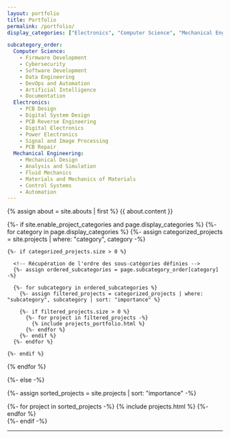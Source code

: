 ```yaml
---
layout: portfolio
title: Portfolio
permalink: /portfolio/
display_categories: ["Electronics", "Computer Science", "Mechanical Engineering"]

subcategory_order:
  Computer Science:
    - Firmware Development
    - Cybersecurity
    - Software Development
    - Data Engineering
    - DevOps and Automation
    - Artificial Intelligence
    - Documentation
  Electronics:
    - PCB Design
    - Digital System Design
    - PCB Reverse Engineering
    - Digital Electronics
    - Power Electronics
    - Signal and Image Processing
    - PCB Repair
  Mechanical Engineering:
    - Mechanical Design
    - Analysis and Simulation
    - Fluid Mechanics
    - Materials and Mechanics of Materials
    - Control Systems
    - Automation
---
```

{% assign about = site.abouts | first %}
{{ about.content }}

<!-- pages/projects.md -->
<div class="projects">
{%- if site.enable_project_categories and page.display_categories %}
  <!-- Parcours des catégories -->
  {%- for category in page.display_categories %}
    {%- assign categorized_projects = site.projects | where: "category", category -%}

    {%- if categorized_projects.size > 0 %}
      
      <!-- Récupération de l'ordre des sous-catégories définies -->
      {%- assign ordered_subcategories = page.subcategory_order[category] -%}

      {%- for subcategory in ordered_subcategories %}
        {%- assign filtered_projects = categorized_projects | where: "subcategory", subcategory | sort: "importance" %}
        
        {%- if filtered_projects.size > 0 %}
          {%- for project in filtered_projects -%}
            {% include projects_portfolio.html %}
          {%- endfor %}
        {%- endif %}
      {%- endfor %}
      
    {%- endif %}
  {% endfor %}

{%- else -%}
  <!-- Affichage sans catégories -->
  {%- assign sorted_projects = site.projects | sort: "importance" -%}
  <div class="grid">
    {%- for project in sorted_projects -%}
      {% include projects.html %}
    {%- endfor %}
  </div>
{%- endif -%}
</div>

---
